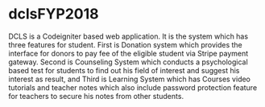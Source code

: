 # dclsFYP2018
DCLS is a Codeigniter based web application. It is the system which has three features for student. First is Donation system which provides the interface for donors to pay fee of the eligible student via Stripe payment gateway. Second is Counseling System which conducts a psychological based test for students to find out his field of interest and suggest his interest as result, and Third is Learning System which has Courses video tutorials and teacher notes which also include password protection feature for teachers to secure his notes from other students.
